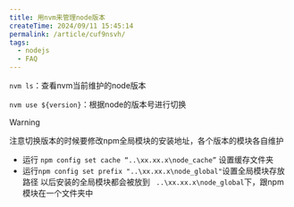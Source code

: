 ```yaml
---
title: 用nvm来管理node版本
createTime: 2024/09/11 15:45:14
permalink: /article/cuf9nsvh/
tags:
  - nodejs
  - FAQ
---
```

`nvm ls`：查看nvm当前维护的node版本

`nvm use ${version}`：根据node的版本号进行切换

> [!WARNING]
>
> 注意切换版本的时候要修改npm全局模块的安装地址，各个版本的模块各自维护
>
> * 运行 `npm config set cache “..\xx.xx.x\node_cache”` 设置缓存文件夹
> * 运行`npm config set prefix "..\xx.xx.x\node_global"`设置全局模块存放路径 以后安装的全局模块都会被放到 ` ..\xx.xx.x\node_global`下，跟npm模块在一个文件夹中